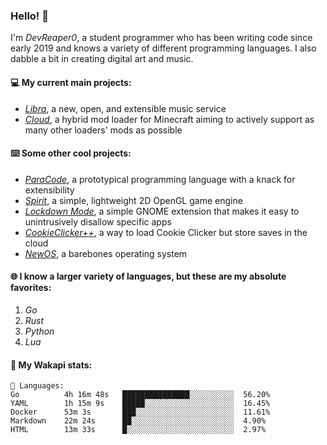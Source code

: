 ### Hello! 👋

I'm _DevReaper0_, a student programmer who has been writing code since early 2019 and knows a variety of different programming languages. I also dabble a bit in creating digital art and music.

#### 💻 My current main projects:

-   _[Libra](https://github.com/LibraMusic)_, a new, open, and extensible music service
-   _[Cloud](https://github.com/CloudLoaderMC/CloudLoader)_, a hybrid mod loader for Minecraft aiming to actively support as many other loaders' mods as possible

#### ⌨️ Some other cool projects:

-   _[ParaCode](https://github.com/ParaCodeLang/ParaCode)_, a prototypical programming language with a knack for extensibility
-   _[Spirit](https://gitlab.com/DevReaper0/SpiritEngine)_, a simple, lightweight 2D OpenGL game engine
-   _[Lockdown Mode](https://github.com/DevReaper0/GNOME-LockdownMode)_, a simple GNOME extension that makes it easy to unintrusively disallow specific apps
-   _[CookieClicker++](https://github.com/DevReaper0/CookieClickerPlusPlus)_, a way to load Cookie Clicker but store saves in the cloud
-   _[NewOS](https://github.com/DevReaper0/NewOS)_, a barebones operating system

#### 🌐 I know a larger variety of languages, but these are my absolute favorites:

1. _Go_
2. _Rust_
3. _Python_
4. _Lua_

#### 📡 My Wakapi stats:

```text
💾 Languages:
Go          4h 16m 48s   ███████████████░░░░░░░░░░  56.20%
YAML        1h 15m 9s    █████░░░░░░░░░░░░░░░░░░░░  16.45%
Docker      53m 3s       ███░░░░░░░░░░░░░░░░░░░░░░  11.61%
Markdown    22m 24s      ██░░░░░░░░░░░░░░░░░░░░░░░  4.90%
HTML        13m 33s      █░░░░░░░░░░░░░░░░░░░░░░░░  2.97%
```
